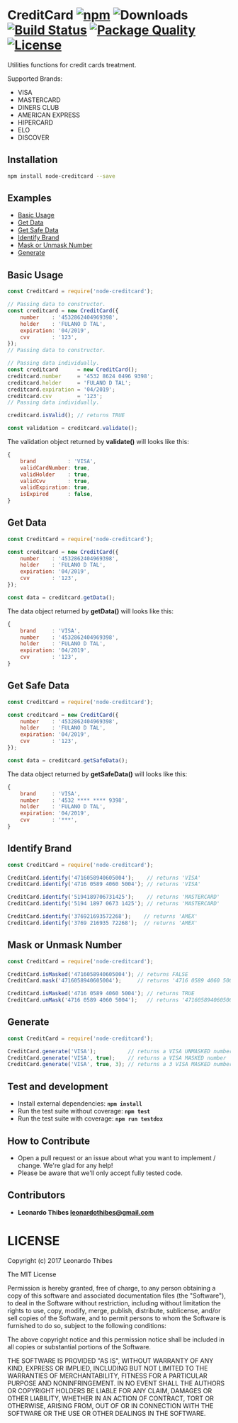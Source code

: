 # CreditCard [![npm](http://img.shields.io/npm/v/node-creditcard.svg)](https://www.npmjs.com/package/node-creditcard) ![Downloads](https://img.shields.io/npm/dm/node-creditcard.svg) [![Build Status](https://secure.travis-ci.org/leonardothibes/node-creditcard.png)](http://travis-ci.org/leonardothibes/node-creditcard) [![Package Quality](http://npm.packagequality.com/shield/node-creditcard.svg)](http://packagequality.com/#?package=node-creditcard) [![License](https://img.shields.io/npm/l/node-creditcard.svg)](#LICENSE)

Utilities functions for credit cards treatment.

Supported Brands:

* VISA
* MASTERCARD
* DINERS CLUB
* AMERICAN EXPRESS
* HIPERCARD
* ELO
* DISCOVER

Installation
------------

```bash
npm install node-creditcard --save
```

Examples
--------

* [Basic Usage](#basic-usage)
* [Get Data](#get-data)
* [Get Safe Data](#get-safe-data)
* [Identify Brand](#identify-brand)
* [Mask or Unmask Number](#mask-or-unmask-number)
* [Generate](#generate)

Basic Usage
-----------

```js
const CreditCard = require('node-creditcard');

// Passing data to constructor.
const creditcard = new CreditCard({
    number    : '4532862404969398',
    holder    : 'FULANO D TAL',
    expiration: '04/2019',
    cvv       : '123',
});
// Passing data to constructor.

// Passing data individually.
const creditcard      = new CreditCard();
creditcard.number     = '4532 8624 0496 9398';
creditcard.holder     = 'FULANO D TAL';
creditcard.expiration = '04/2019';
creditcard.cvv        = '123';
// Passing data individually.

creditcard.isValid(); // returns TRUE

const validation = creditcard.validate();
```
The validation object returned by __validate()__ will looks like this:
```js
{
    brand          : 'VISA',
    validCardNumber: true,
    validHolder    : true,
    validCvv       : true,
    validExpiration: true,
    isExpired      : false,
}
```

Get Data
--------

```js
const CreditCard = require('node-creditcard');

const creditcard = new CreditCard({
    number    : '4532862404969398',
    holder    : 'FULANO D TAL',
    expiration: '04/2019',
    cvv       : '123',
});

const data = creditcard.getData();
```
The data object returned by __getData()__ will looks like this:
```js
{
    brand     : 'VISA',
    number    : '4532862404969398',
    holder    : 'FULANO D TAL',
    expiration: '04/2019',
    cvv       : '123',
}
```

Get Safe Data
-------------

```js
const CreditCard = require('node-creditcard');

const creditcard = new CreditCard({
    number    : '4532862404969398',
    holder    : 'FULANO D TAL',
    expiration: '04/2019',
    cvv       : '123',
});

const data = creditcard.getSafeData();
```
The data object returned by __getSafeData()__ will looks like this:
```js
{
    brand     : 'VISA',
    number    : '4532 **** **** 9398',
    holder    : 'FULANO D TAL',
    expiration: '04/2019',
    cvv       : '***',
}
```

Identify Brand
--------------

```js
const CreditCard = require('node-creditcard');

CreditCard.identify('4716058940605004');    // returns 'VISA'
CreditCard.identify('4716 0589 4060 5004'); // returns 'VISA'

CreditCard.identify('5194189706731425');    // returns 'MASTERCARD'
CreditCard.identify('5194 1897 0673 1425'); // returns 'MASTERCARD'

CreditCard.identify('376921693572268');    // returns 'AMEX'
CreditCard.identify('3769 216935 72268');  // returns 'AMEX'

```

Mask or Unmask Number
---------------------

```js
const CreditCard = require('node-creditcard');

CreditCard.isMasked('4716058940605004'); // returns FALSE
CreditCard.mask('4716058940605004');     // returns '4716 0589 4060 5004'

CreditCard.isMasked('4716 0589 4060 5004'); // returns TRUE
CreditCard.unMask('4716 0589 4060 5004');   // returns '4716058940605004'

```

Generate
--------

```js
const CreditCard = require('node-creditcard');

CreditCard.generate('VISA');          // returns a VISA UNMASKED number
CreditCard.generate('VISA', true);    // returns a VISA MASKED number
CreditCard.generate('VISA', true, 3); // returns a 3 VISA MASKED numbers

```

Test and development
--------------------

* Install external dependencies: **``npm install``**
* Run the test suite without coverage: **``npm test``**
* Run the test suite with coverage: **``npm run testdox``**

How to Contribute
-----------------

* Open a pull request or an issue about what you want to implement / change. We're glad for any help!
* Please be aware that we'll only accept fully tested code.

Contributors
------------

 * **Leonardo Thibes <leonardothibes@gmail.com>**

LICENSE
=======

Copyright (c) 2017 Leonardo Thibes

The MIT License

Permission is hereby granted, free of charge, to any person obtaining a copy of
this software and associated documentation files (the "Software"), to deal in
the Software without restriction, including without limitation the rights to
use, copy, modify, merge, publish, distribute, sublicense, and/or sell copies of
the Software, and to permit persons to whom the Software is furnished to do so,
subject to the following conditions:

The above copyright notice and this permission notice shall be included in all
copies or substantial portions of the Software.

THE SOFTWARE IS PROVIDED "AS IS", WITHOUT WARRANTY OF ANY KIND, EXPRESS OR
IMPLIED, INCLUDING BUT NOT LIMITED TO THE WARRANTIES OF MERCHANTABILITY, FITNESS
FOR A PARTICULAR PURPOSE AND NONINFRINGEMENT. IN NO EVENT SHALL THE AUTHORS OR
COPYRIGHT HOLDERS BE LIABLE FOR ANY CLAIM, DAMAGES OR OTHER LIABILITY, WHETHER
IN AN ACTION OF CONTRACT, TORT OR OTHERWISE, ARISING FROM, OUT OF OR IN
CONNECTION WITH THE SOFTWARE OR THE USE OR OTHER DEALINGS IN THE SOFTWARE.
